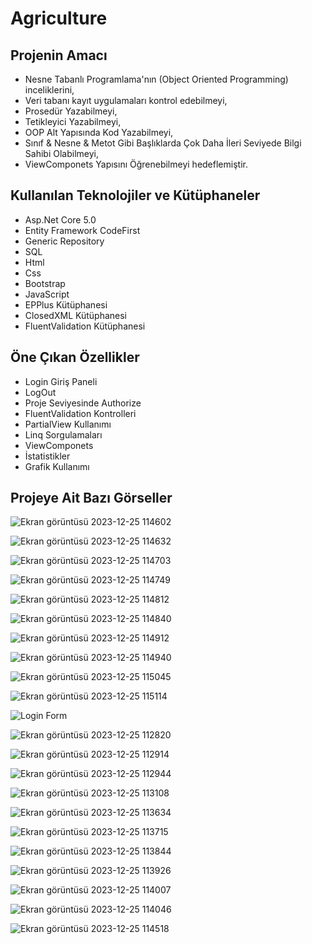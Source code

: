 # Agriculture

## Projenin Amacı

- Nesne Tabanlı Programlama'nın (Object Oriented Programming) inceliklerini,
- Veri tabanı kayıt uygulamaları kontrol edebilmeyi,
- Prosedür Yazabilmeyi,
- Tetikleyici Yazabilmeyi,
- OOP Alt Yapısında Kod Yazabilmeyi,
- Sınıf & Nesne & Metot Gibi Başlıklarda Çok Daha İleri Seviyede Bilgi Sahibi Olabilmeyi,
- ViewComponets Yapısını Öğrenebilmeyi hedeflemiştir.

## Kullanılan Teknolojiler ve Kütüphaneler
- Asp.Net Core 5.0
- Entity Framework CodeFirst
- Generic Repository
- SQL
- Html
- Css
- Bootstrap
- JavaScript
- EPPlus Kütüphanesi
- ClosedXML Kütüphanesi
- FluentValidation Kütüphanesi

 ## Öne Çıkan Özellikler
 - Login Giriş Paneli
 - LogOut
 - Proje Seviyesinde Authorize
 - FluentValidation Kontrolleri
 - PartialView Kullanımı
 - Linq Sorgulamaları
 - ViewComponets
 - İstatistikler
 - Grafik Kullanımı

## Projeye Ait Bazı Görseller


![Ekran görüntüsü 2023-12-25 114602](https://github.com/fthatmc/Tarim/assets/136472585/040348ee-ea58-4aad-8aeb-a064b9e57501)

![Ekran görüntüsü 2023-12-25 114632](https://github.com/fthatmc/Tarim/assets/136472585/b6a2c9a8-1672-4f54-b2a5-5dabf9c49802)

![Ekran görüntüsü 2023-12-25 114703](https://github.com/fthatmc/Tarim/assets/136472585/e1b6817c-a115-4f87-a923-ab2333d8d6dd)

![Ekran görüntüsü 2023-12-25 114749](https://github.com/fthatmc/Tarim/assets/136472585/5b26984a-26c2-478d-984f-3c8b0e981831)

![Ekran görüntüsü 2023-12-25 114812](https://github.com/fthatmc/Tarim/assets/136472585/89f213ea-f863-4db2-bb3b-7f459a6deb42)

![Ekran görüntüsü 2023-12-25 114840](https://github.com/fthatmc/Tarim/assets/136472585/0195a4b6-fa7e-4b4e-9c6f-05778dd95953)

![Ekran görüntüsü 2023-12-25 114912](https://github.com/fthatmc/Tarim/assets/136472585/1a7b1b1f-58a3-4b56-8cec-f08270ad9e47)

![Ekran görüntüsü 2023-12-25 114940](https://github.com/fthatmc/Tarim/assets/136472585/cc0ea6b5-1cf0-469b-814e-370b103b8e95)

![Ekran görüntüsü 2023-12-25 115045](https://github.com/fthatmc/Tarim/assets/136472585/8f502b4d-592c-4250-b156-0acc46d4d59d)

![Ekran görüntüsü 2023-12-25 115114](https://github.com/fthatmc/Tarim/assets/136472585/b27bea0a-6267-4d99-a0ec-91e184aa766e)

![Login Form](https://github.com/fthatmc/Tarim/assets/136472585/77a048c3-045b-4862-93fd-23d765cda6fa)

![Ekran görüntüsü 2023-12-25 112820](https://github.com/fthatmc/Tarim/assets/136472585/aed10bdb-8b79-4b47-af1b-deea74284614)

![Ekran görüntüsü 2023-12-25 112914](https://github.com/fthatmc/Tarim/assets/136472585/d921f7e0-fcf3-409e-a011-03d31cd4b5a8)

![Ekran görüntüsü 2023-12-25 112944](https://github.com/fthatmc/Tarim/assets/136472585/3552cd30-8ad1-4573-8903-f26474a07e84)

![Ekran görüntüsü 2023-12-25 113108](https://github.com/fthatmc/Tarim/assets/136472585/e238debd-886a-4944-b56a-c867f7b48a5f)

![Ekran görüntüsü 2023-12-25 113634](https://github.com/fthatmc/Tarim/assets/136472585/2dd7a53a-a715-4178-ab1c-aeeab7edcf9a)

![Ekran görüntüsü 2023-12-25 113715](https://github.com/fthatmc/Tarim/assets/136472585/0c84085f-8d1e-4880-b839-c5edffdd4ee9)

![Ekran görüntüsü 2023-12-25 113844](https://github.com/fthatmc/Tarim/assets/136472585/680beb8d-05cb-4591-bb58-9ded03ba423d)

![Ekran görüntüsü 2023-12-25 113926](https://github.com/fthatmc/Tarim/assets/136472585/ee734f64-31f5-49b7-bb73-a2b497d5e084)

![Ekran görüntüsü 2023-12-25 114007](https://github.com/fthatmc/Tarim/assets/136472585/eea14a7b-5d11-463a-bf81-341edbdad4f8)

![Ekran görüntüsü 2023-12-25 114046](https://github.com/fthatmc/Tarim/assets/136472585/f898b08c-0f35-4210-b52c-97f6939f1824)

![Ekran görüntüsü 2023-12-25 114518](https://github.com/fthatmc/Tarim/assets/136472585/82d2c051-d5b9-41fc-ace9-da45f008177e)
